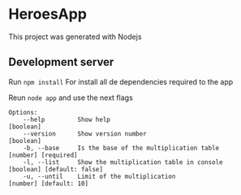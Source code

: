 # HeroesApp

This project was generated with Nodejs

## Development server
 
Run `npm install` For install all de dependencies required to the app

Reun `node app` and use the next flags 

```
Options:
    --help         Show help                                        [boolean]
    --version      Show version number                              [boolean]
    -b, --base     Is the base of the multiplication table          [number] [required]
    -l, --list     Show the multiplication table in console         [boolean] [default: false]
    -u, --until    Limit of the multiplication                      [number] [default: 10]
```